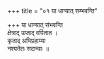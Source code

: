 +++
title = "०१ या धान्यात् सम्भवन्ति"

+++
या धान्यात् संभवन्ति  
क्षेत्राद् उप्ताद् वर्पितात ।  
कृताद् अभिप्रहाय्या  
नश्यतेतः सदान्वाः ॥
